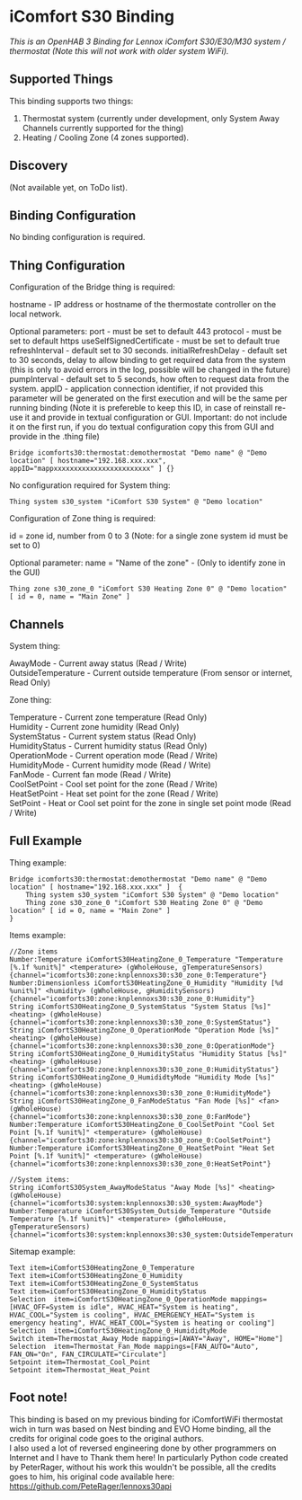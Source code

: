 # iComfort S30 Binding

_This is an OpenHAB 3 Binding for Lennox iComfort S30/E30/M30 system / thermostat (Note this will not work with older system WiFi)._

## Supported Things

This binding supports two things:<br />

1. Thermostat system (currently under development, only System Away Channels currently supported for the thing)<br />
2. Heating / Cooling Zone (4 zones supported).


## Discovery

(Not available yet, on ToDo list).

## Binding Configuration

No binding configuration is required.

## Thing Configuration

Configuration of the Bridge thing is required:

hostname - IP address or hostname of the thermostate controller on the local network.<br />

Optional parameters:
port - must be set to default 443
protocol - must be set to default https
useSelfSignedCertificate - must be set to default true
refreshInterval - default set to 30 seconds.
initialRefreshDelay - default set to 30 seconds, delay to allow binding to get required data from the system (this is only to avoid errors in the log, possible will be changed in the future)
pumpInterval - default set to 5 seconds, how often to request data from the system.
appID - application connection identifier, if not provided this parameter will be generated on the first execution and will be the same per running binding (Note it is prefereble to keep this ID, in case of reinstall re-use it and provide in textual configuration or GUI. Important: do not include it on the first run, if you do textual configuration copy this from GUI and provide in the .thing file)

```
Bridge icomforts30:thermostat:demothermostat "Demo name" @ "Demo location" [ hostname="192.168.xxx.xxx", appID="mappxxxxxxxxxxxxxxxxxxxxxxxx" ] {}
```

No configuration required for System thing:

```
Thing system s30_system "iComfort S30 System" @ "Demo location"
```

Configuration of Zone thing is required:

id = zone id, number from 0 to 3 (Note: for a single zone system id must be set to 0)

Optional parameter:
name = "Name of the zone" - (Only to identify zone in the GUI)

```
Thing zone s30_zone_0 "iComfort S30 Heating Zone 0" @ "Demo location" [ id = 0, name = "Main Zone" ]
```

## Channels

System thing:

AwayMode - Current away status (Read / Write)<br />
OutsideTemperature - Current outside temperature (From sensor or internet, Read Only)<br />

Zone thing:

Temperature - Current zone temperature (Read Only)<br />
Humidity - Current zone humidity (Read Only)<br />
SystemStatus - Current system status (Read Only)<br />
HumidityStatus - Current humidity status (Read Only)<br />
OperationMode - Current operation mode (Read / Write)<br />
HumidityMode - Current humidity mode (Read / Write)<br />
FanMode - Current fan mode (Read / Write)<br />
CoolSetPoint - Cool set point for the zone (Read / Write)<br />
HeatSetPoint - Heat set point for the zone (Read / Write)<br />
SetPoint - Heat or Cool set point for the zone in single set point mode (Read / Write)<br />


## Full Example

Thing example:

```
Bridge icomforts30:thermostat:demothermostat "Demo name" @ "Demo location" [ hostname="192.168.xxx.xxx" ]  {
    Thing system s30_system "iComfort S30 System" @ "Demo location"
    Thing zone s30_zone_0 "iComfort S30 Heating Zone 0" @ "Demo location" [ id = 0, name = "Main Zone" ]
}
```

Items example:

```
//Zone items
Number:Temperature iComfortS30HeatingZone_0_Temperature "Temperature [%.1f %unit%]" <temperature> (gWholeHouse, gTemperatureSensors) {channel="icomforts30:zone:knplennoxs30:s30_zone_0:Temperature"}
Number:Dimensionless iComfortS30HeatingZone_0_Humidity "Humidity [%d %unit%]" <humidity> (gWholeHouse, gHumiditySensors) {channel="icomforts30:zone:knplennoxs30:s30_zone_0:Humidity"}
String iComfortS30HeatingZone_0_SystemStatus "System Status [%s]" <heating> (gWholeHouse) {channel="icomforts30:zone:knplennoxs30:s30_zone_0:SystemStatus"}
String iComfortS30HeatingZone_0_OperationMode "Operation Mode [%s]" <heating> (gWholeHouse) {channel="icomforts30:zone:knplennoxs30:s30_zone_0:OperationMode"}
String iComfortS30HeatingZone_0_HumidityStatus "Humidity Status [%s]" <heating> (gWholeHouse) {channel="icomforts30:zone:knplennoxs30:s30_zone_0:HumidityStatus"}
String iComfortS30HeatingZone_0_HumididtyMode "Humidity Mode [%s]" <heating> (gWholeHouse) {channel="icomforts30:zone:knplennoxs30:s30_zone_0:HumidityMode"}
String iComfortS30HeatingZone_0_FanModeStatus "Fan Mode [%s]" <fan> (gWholeHouse) {channel="icomforts30:zone:knplennoxs30:s30_zone_0:FanMode"}
Number:Temperature iComfortS30HeatingZone_0_CoolSetPoint "Cool Set Point [%.1f %unit%]" <temperature> (gWholeHouse) {channel="icomforts30:zone:knplennoxs30:s30_zone_0:CoolSetPoint"}
Number:Temperature iComfortS30HeatingZone_0_HeatSetPoint "Heat Set Point [%.1f %unit%]" <temperature> (gWholeHouse) {channel="icomforts30:zone:knplennoxs30:s30_zone_0:HeatSetPoint"}
```

```
//System items:
String iComfortS30System_AwayModeStatus "Away Mode [%s]" <heating> (gWholeHouse) {channel="icomforts30:system:knplennoxs30:s30_system:AwayMode"}
Number:Temperature iComfortS30System_Outside_Temperature "Outside Temperature [%.1f %unit%]" <temperature> (gWholeHouse, gTemperatureSensors) {channel="icomforts30:system:knplennoxs30:s30_system:OutsideTemperature"}
```

Sitemap example:

```
Text item=iComfortS30HeatingZone_0_Temperature
Text item=iComfortS30HeatingZone_0_Humidity
Text item=iComfortS30HeatingZone_0_SystemStatus
Text item=iComfortS30HeatingZone_0_HumidityStatus
Selection  item=iComfortS30HeatingZone_0_OperationMode mappings=[HVAC_OFF=System is idle", HVAC_HEAT="System is heating", HVAC_COOL="System is cooling", HVAC_EMERGENCY_HEAT="System is emergency heating", HVAC_HEAT_COOL="System is heating or cooling"]
Selection  item=iComfortS30HeatingZone_0_HumididtyMode
Switch item=Thermostat_Away_Mode mappings=[AWAY="Away", HOME="Home"]
Selection  item=Thermostat_Fan_Mode mappings=[FAN_AUTO="Auto", FAN_ON="On", FAN_CIRCULATE="Circulate"]
Setpoint item=Thermostat_Cool_Point
Setpoint item=Thermostat_Heat_Point

```

## Foot note!

This binding is based on my previous binding for iComfortWiFi thermostat wich in turn was based on Nest binding and EVO Home binding, all the credits for original code goes to the original authors.<br />
I also used a lot of reversed engineering done by other programmers on Internet and I have to Thank them here!
In particularly Python code created by PeterRager, without his work this wouldn't be possible, all the credits goes to him, his original code available here:
https://github.com/PeteRager/lennoxs30api
